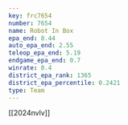 ```yaml
---
key: frc7654
number: 7654
name: Robot In Box
epa_end: 8.44
auto_epa_end: 2.55
teleop_epa_end: 5.19
endgame_epa_end: 0.7
winrate: 0.4
district_epa_rank: 1365
district_epa_percentile: 0.2421
type: Team
---
```

[[2024nvlv]]
